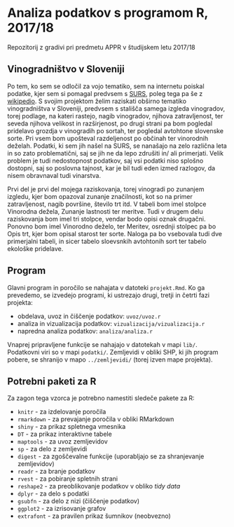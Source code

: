 # Analiza podatkov s programom R, 2017/18

Repozitorij z gradivi pri predmetu APPR v študijskem letu 2017/18

## Vinogradništvo v Sloveniji

Po tem, ko sem se odločil za vojo tematiko, sem na internetu poiskal podatke, kjer sem si pomagal predvsem s [SURS](http://www.stat.si/statweb), poleg tega pa še z [wikipedio](https://en.wikipedia.org/wiki/List_of_grape_varieties).
S svojim projektom želim raziskati obširno tematiko vinogradništva v Sloveniji, predvsem s stališča samega izgleda vinogradov, torej podlage, na kateri rastejo, nagib vinogradov, njihova zatravljenost, ter seveda njihova velikost in razširjenost, po drugi strani pa bom pogledal pridelavo grozdja v vinogradih po sortah, ter pogledal avtohtone slovenske sorte.
Pri vsem bom upošteval razdeljenost po občinah ter vinorodnih deželah.
Podatki, ki sem jih našel na SURS, se nanašajo na zelo različna leta in so zato problematični, saj se jih ne da lepo zdrušiti in/ ali primerjati. Velik problem je tudi nedostopnost podatkov, saj vsi podatki niso splošno dostopni, saj so poslovna tajnost, kar je bil tudi eden izmed razlogov, da nisem obravnaval tudi vinarstva. 

Prvi del je prvi del mojega raziskovanja, torej vinogradi po zunanjem izgledu, kjer bom opazoval zunanje značilnosti, kot so na primer zatravljenost, nagib površine, število trt itd. V tabeli bom imel stolpce Vinorodna dežela, Zunanje lastnosti ter meritve. 
Tudi v drugem delu raziskovanja bom imel tri stolpce, vendar bodo opisi oznak drugačni. Ponovno bom imel Vinorodno deželo, ter Meritev, osrednji stolpec pa bo Opis trt, kjer bom opisal starost ter sorte.
Naloga pa bo vsebovala tudi dve primerjalni tabeli, in sicer tabelo sloevsnkih avtohtonih sort ter tabelo ekološke pridelave.



## Program

Glavni program in poročilo se nahajata v datoteki `projekt.Rmd`. Ko ga prevedemo,
se izvedejo programi, ki ustrezajo drugi, tretji in četrti fazi projekta:

* obdelava, uvoz in čiščenje podatkov: `uvoz/uvoz.r`
* analiza in vizualizacija podatkov: `vizualizacija/vizualizacija.r`
* napredna analiza podatkov: `analiza/analiza.r`

Vnaprej pripravljene funkcije se nahajajo v datotekah v mapi `lib/`. Podatkovni
viri so v mapi `podatki/`. Zemljevidi v obliki SHP, ki jih program pobere, se
shranijo v mapo `../zemljevidi/` (torej izven mape projekta).

## Potrebni paketi za R

Za zagon tega vzorca je potrebno namestiti sledeče pakete za R:

* `knitr` - za izdelovanje poročila
* `rmarkdown` - za prevajanje poročila v obliki RMarkdown
* `shiny` - za prikaz spletnega vmesnika
* `DT` - za prikaz interaktivne tabele
* `maptools` - za uvoz zemljevidov
* `sp` - za delo z zemljevidi
* `digest` - za zgoščevalne funkcije (uporabljajo se za shranjevanje zemljevidov)
* `readr` - za branje podatkov
* `rvest` - za pobiranje spletnih strani
* `reshape2` - za preoblikovanje podatkov v obliko *tidy data*
* `dplyr` - za delo s podatki
* `gsubfn` - za delo z nizi (čiščenje podatkov)
* `ggplot2` - za izrisovanje grafov
* `extrafont` - za pravilen prikaz šumnikov (neobvezno)

